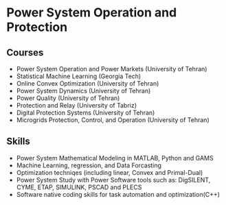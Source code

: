 # Power System Operation and Protection 

## Courses
* Power System Operation and Power Markets (University of Tehran)
* Statistical Machine Learning (Georgia Tech)
* Online Convex Optimization (University of Tehran)
* Power System Dynamics (University of Tehran)
* Power Quality (University of Tehran)
* Protection and Relay (University of Tabriz)
* Digital Protection Systems (University of Tehran)
* Microgrids Protection, Control, and Operation (University of Tehran)

## Skills

* Power System Mathematical Modeling in MATLAB, Python and GAMS
* Machine Learning, regression, and Data Forcasting
* Optimization techniqes (including linear, Convex and Primal-Dual)
* Power System Study with Power Software tools such as: DigSILENT, CYME, ETAP, SIMULINK, PSCAD and PLECS
* Software native coding skills for task automation and optimization(C++) 

